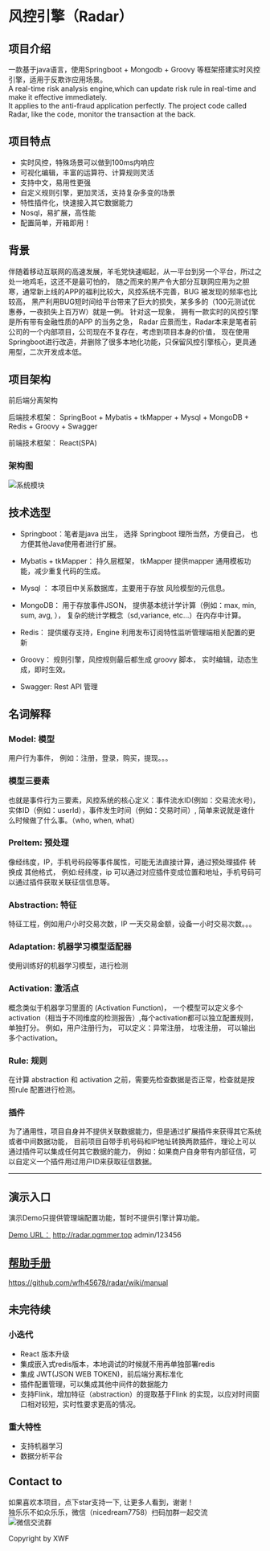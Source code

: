 # 风控引擎（Radar）
## 项目介绍
 一款基于java语言，使用Springboot + Mongodb + Groovy 等框架搭建实时风控引擎，适用于反欺诈应用场景。  
A real-time risk analysis engine,which can update risk rule in real-time and make it effective immediately.  
It applies to the anti-fraud application perfectly. 
The project code called Radar, like the code, monitor the transaction at the back.
## 项目特点

 * 实时风控，特殊场景可以做到100ms内响应
 * 可视化编辑，丰富的运算符、计算规则灵活
 * 支持中文，易用性更强
 * 自定义规则引擎，更加灵活，支持复杂多变的场景
 * 特性插件化，快速接入其它数据能力
 * Nosql，易扩展，高性能
 * 配置简单，开箱即用！

## 背景
  伴随着移动互联网的高速发展，羊毛党快速崛起，从一平台到另一个平台，所过之处一地鸡毛，这还不是最可怕的，
  随之而来的黑产令大部分互联网应用为之胆寒，通常新上线的APP的福利比较大，风控系统不完善，BUG 被发现的频率也比较高，
  黑产利用BUG短时间给平台带来了巨大的损失，某多多的（100元测试优惠券，一夜损失上百万W）就是一例。 
  针对这一现象， 拥有一款实时的风控引擎是所有带有金融性质的APP 的当务之急，
  Radar 应景而生，Radar本来是笔者前公司的一个内部项目，公司现在不复存在，考虑到项目本身的价值，
  现在使用Springboot进行改造，并删除了很多本地化功能，只保留风控引擎核心，更具通用型，二次开发成本低。

## 项目架构

前后端分离架构

后端技术框架： SpringBoot + Mybatis + tkMapper + Mysql +  MongoDB + Redis + Groovy + Swagger

前端技术框架： React(SPA) 

### 架构图
![系统模块](http://www.pgmmer.top/radar/sys_model_arch.png)

## 技术选型
* Springboot：笔者是java 出生， 选择 Springboot 理所当然，方便自己， 也方便其他Java使用者进行扩展。

* Mybatis + tkMapper： 持久层框架， tkMapper 提供mapper 通用模板功能，减少重复代码的生成。

* Mysql ： 本项目中关系数据库，主要用于存放 风险模型的元信息。

* MongoDB： 用于存放事件JSON， 提供基本统计学计算（例如：max, min, sum, avg, ），
复杂的统计学概念（sd,variance, etc...）在内存中计算。

* Redis： 提供缓存支持，Engine 利用发布订阅特性监听管理端相关配置的更新

* Groovy： 规则引擎，风控规则最后都生成 groovy 脚本， 实时编辑，动态生成，即时生效。

* Swagger:  Rest API 管理

## 名词解释
### Model: 模型
  用户行为事件， 例如：注册，登录，购买，提现。。。
### 模型三要素 
  也就是事件行为三要素，风控系统的核心定义：事件流水ID(例如：交易流水号)，实体ID（例如：userId），事件发生时间（例如：交易时间）,
  简单来说就是谁什么时候做了什么事。（who, when, what）
### PreItem: 预处理 
 像经纬度，IP，手机号码段等事件属性，可能无法直接计算，通过预处理插件 转换成 其他格式，
 例如:经纬度，ip 可以通过对应插件变成位置和地址，手机号码可以通过插件获取关联征信信息等。  
### Abstraction: 特征
特征工程，例如用户小时交易次数，IP 一天交易金额，设备一小时交易次数。。。
### Adaptation: 机器学习模型适配器
 使用训练好的机器学习模型，进行检测
### Activation: 激活点
概念类似于机器学习里面的 (Activation Function)， 一个模型可以定义多个 activation（相当于不同维度的检测报告）,每个activation都可以独立配置规则，单独打分。
例如，用户注册行为， 可以定义：异常注册， 垃圾注册， 可以输出多个activation。
### Rule: 规则
在计算 abstraction 和 activation 之前，需要先检查数据是否正常，检查就是按照rule 配置进行检测。
### 插件
 为了通用性，项目自身并不提供关联数据能力，但是通过扩展插件来获得其它系统或者中间数据功能，
 目前项目自带手机号码和IP地址转换两款插件，理论上可以通过插件可以集成任何其它数据的能力，
 例如：如果商户自身带有内部征信，可以自定义一个插件用过用户ID来获取征信数据。

---
## 演示入口
演示Demo只提供管理端配置功能，暂时不提供引擎计算功能。  

[Demo URL：](http://radar.pgmmer.top) http://radar.pgmmer.top
admin/123456

## [帮助手册](https://github.com/wfh45678/radar/wiki/manual)
https://github.com/wfh45678/radar/wiki/manual

## 未完待续
### 小迭代
* React 版本升级
* 集成嵌入式redis版本，本地调试的时候就不用再单独部署redis
* 集成 JWT(JSON WEB TOKEN)，前后端分离标准化
* 插件配置管理，可以集成其他中间件的数据能力
* 支持Flink，增加特征（abstraction）的提取基于Flink 的实现，以应对时间窗口相对较短，实时性要求更高的情况。
### 重大特性
* 支持机器学习
* 数据分析平台

## Contact to

 如果喜欢本项目，点下star支持一下, 让更多人看到，谢谢！   
 独乐乐不如众乐乐，微信（nicedream7758）扫码加群一起交流  
 ![微信交流群](http://www.pgmmer.top/radar/wxgroup.png)
 
 Copyright by XWF

